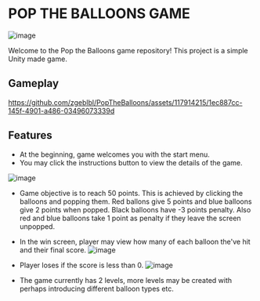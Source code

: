 # POP THE BALLOONS GAME

![image](https://github.com/zgeblbl/PopTheBalloons/assets/117914215/dc22c7a4-e2d6-4906-959e-10563b484b3f)

Welcome to the Pop the Balloons game repository! This project is a simple Unity made game.

## Gameplay

https://github.com/zgeblbl/PopTheBalloons/assets/117914215/1ec887cc-145f-4901-a486-03496073339d


## Features

- At the beginning, game welcomes you with the start menu.
- You may click the instructions button to view the details of the game.

![image](https://github.com/zgeblbl/PopTheBalloons/assets/117914215/c653b5b8-e5a2-4b84-8ebf-636f7b297058)

- Game objective is to reach 50 points. This is achieved by clicking the balloons and popping them. Red ballons give 5 points and blue balloons give 2 points when popped. Black balloons have -3 points penalty. Also red and blue balloons take 1 point as penalty if they leave the screen unpopped.
- In the win screen, player may view how many of each balloon the've hit and their final score.
![image](https://github.com/zgeblbl/PopTheBalloons/assets/117914215/91d654c1-b8b4-4416-b908-39f1c635f303)

- Player loses if the score is less than 0.
 ![image](https://github.com/zgeblbl/PopTheBalloons/assets/117914215/f0925f6d-b5b5-4bd4-a87a-1ce0e9263306)

- The game currently has 2 levels, more levels may be created with perhaps introducing different balloon types etc.
  
